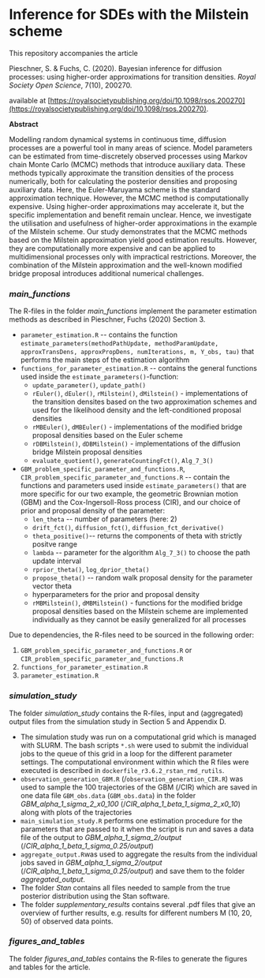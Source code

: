 # Inference for SDEs with the Milstein scheme
This repository accompanies the article 

Pieschner, S. & Fuchs, C. (2020). Bayesian inference for diffusion processes: using higher-order approximations for transition densities. *Royal Society Open Science*, 7(10), 200270. 

available at [https://royalsocietypublishing.org/doi/10.1098/rsos.200270](https://royalsocietypublishing.org/doi/10.1098/rsos.200270).

**Abstract**

Modelling random dynamical systems in continuous time, diffusion processes are a powerful tool in many areas of science. Model parameters can be estimated from time-discretely observed processes using Markov chain Monte Carlo (MCMC) methods that introduce auxiliary data. These methods typically approximate the transition densities of the process numerically, both for calculating the posterior densities and proposing auxiliary data. Here, the Euler-Maruyama scheme is the standard approximation technique. However, the MCMC method is computationally expensive. Using higher-order approximations may accelerate it, but the specific implementation and benefit remain unclear. Hence, we investigate the utilisation and usefulness of higher-order approximations in the example of the Milstein scheme. Our study demonstrates that the MCMC methods based on the Milstein approximation yield good estimation results. However, they are computationally more expensive and can be applied to multidimensional processes only with impractical restrictions. Moreover, the combination of the Milstein approximation and the well-known modified bridge proposal introduces additional numerical challenges.


### *main_functions*
The R-files in the folder *main_functions* implement the parameter estimation methods as described in Pieschner, Fuchs (2020) Section 3.

* `parameter_estimation.R` -- contains the function `estimate_parameters(methodPathUpdate, methodParamUpdate, approxTransDens, approxPropDens, numIterations, m, Y_obs, tau)` that performs the main steps of the estimation algorithm
* `functions_for_parameter_estimation.R` -- contains the general functions used inside the `estimate_parameters()`-function:
    + `update_parameter()`, `update_path()`
    + `rEuler()`, `dEuler()`, `rMilstein()`, `dMilstein()` - implementations of the transition densites based on the two approximation schemes and used for the likelihood density and the left-conditioned proposal densities
    + `rMBEuler()`, `dMBEuler()`  - implementations of the modified bridge proposal densities based on the Euler scheme
    + `rDBMilstein()`, `dDBMilstein()`  - implementations of the diffusion bridge Milstein proposal densities
    + `evaluate_quotient()`, `generateCountingFct()`, `Alg_7_3()`
* `GBM_problem_specific_parameter_and_functions.R`, `CIR_problem_specific_parameter_and_functions.R` -- contain the functions and parameters used inside `estimate_parameters()` that are more specific for our two example, the geometric Brownian motion (GBM) and the Cox-Ingersoll-Ross process (CIR), and our choice of prior and proposal density of the parameter:
    + `len_theta` -- number of parameters (here: 2)
    + `drift_fct()`, `diffusion_fct()`, `diffusion_fct_derivative()`
    + `theta_positive()`-- returns the components of theta with strictly positve range
    + `lambda` -- parameter for the algorithm `Alg_7_3()` to choose the path update interval
    + `rprior_theta()`, `log_dprior_theta()`
    + `propose_theta()` -- random walk proposal density for the parameter vector theta
    + hyperparameters for the prior and proposal density
    + `rMBMilstein()`, `dMBMilstein()` -  functions for the modified bridge proposal densities based on the Milstein scheme are implemented individually as they cannot be easily generalized for all processes

Due to dependencies, the R-files need to be sourced in the following order:

1. `GBM_problem_specific_parameter_and_functions.R` or `CIR_problem_specific_parameter_and_functions.R`
2. `functions_for_parameter_estimation.R`
3. `parameter_estimation.R`

### *simulation_study*
The folder *simulation_study* contains the R-files, input and (aggregated) output files from the simulation study in Section 5 and Appendix D.

* The simulation study was run on a computational grid which is managed with SLURM. The bash scripts `*.sh` were used to submit the individual jobs to the queue of this grid in a loop for the different parameter settings. The computational environment within which the R files were executed is described in `dockerfile_r3.6.2_rstan_rmd_rutils`.
* `observation_generation_GBM.R` (/`observation_generation_CIR.R`) was used to sample the 100 trajectories of the GBM (/CIR) which are saved in one data file `GBM_obs.data` (`GBM_obs.data`) in the folder *GBM_alpha_1_sigma_2_x0_100* (/*CIR_alpha_1_beta_1_sigma_2_x0_10*) along with plots of the trajectories
* `main_simulation_study.R` performs one estimation procedure for the parameters that are passed to it when the script is run and saves a data file of the output to *GBM_alpha_1_sigma_2/output* (/*CIR_alpha_1_beta_1_sigma_0.25/output*)
* `aggregate_output.R`was used to aggregate the results from the individual jobs saved in *GBM_alpha_1_sigma_2/output* (/*CIR_alpha_1_beta_1_sigma_0.25/output*) and save them to the folder *aggregated_output*.
* The folder *Stan* contains all files needed to sample from the true posterior distribution using the Stan software.
* The folder *supplementary_results* contains several .pdf files that give an overview of further results, e.g. results for different numbers M (10, 20, 50) of observed data points.


### *figures\_and\_tables*
The folder *figures\_and\_tables* contains the R-files to generate the figures and tables for the article.

